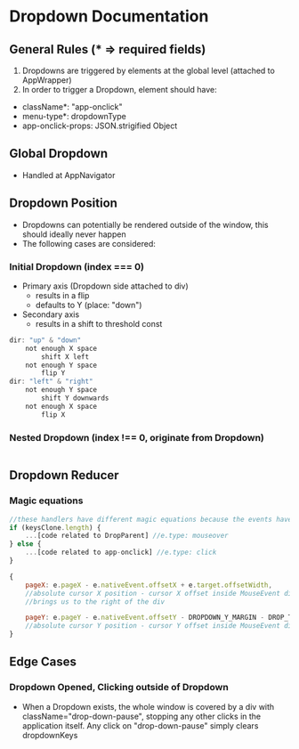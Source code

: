 # Dropdown Documentation

## General Rules (* => required fields)
1. Dropdowns are triggered by elements at the global level (attached to AppWrapper)
2. In order to trigger a Dropdown, element should have:
- className*: "app-onclick" 
- menu-type*: dropdownType
- app-onclick-props: JSON.strigified Object

## Global Dropdown
- Handled at AppNavigator

## Dropdown Position
- Dropdowns can potentially be rendered outside of the window, this should ideally never happen
- The following cases are considered:

### Initial Dropdown (index === 0)
- Primary axis (Dropdown side attached to div)
    - results in a flip
    - defaults to Y (place: "down")
- Secondary axis
    - results in a shift to threshold const
```javascript
dir: "up" & "down"
    not enough X space
        shift X left
    not enough Y space
        flip Y
dir: "left" & "right"
    not enough Y space
        shift Y downwards
    not enough X space
        flip X
```

### Nested Dropdown (index !== 0, originate from Dropdown)
```javascript

```

## Dropdown Reducer

### Magic equations
```javascript
//these handlers have different magic equations because the events have different values available
if (keysClone.length) {
    ...[code related to DropParent] //e.type: mouseover
} else {
    ...[code related to app-onclick] //e.type: click
}
```

```javascript
{
    pageX: e.pageX - e.nativeEvent.offsetX + e.target.offsetWidth,
    //absolute cursor X position - cursor X offset inside MouseEvent div + width of the div
    //brings us to the right of the div

    pageY: e.pageY - e.nativeEvent.offsetY - DROPDOWN_Y_MARGIN - DROP_TITLE_HEIGHT,
    //absolute cursor Y position - cursor Y offset inside MouseEvent div - some constants
}
```

## Edge Cases

### Dropdown Opened, Clicking outside of Dropdown
- When a Dropdown exists, the whole window is covered by a div with className="drop-down-pause", stopping any other clicks in the application itself. Any click on "drop-down-pause" simply clears dropdownKeys
